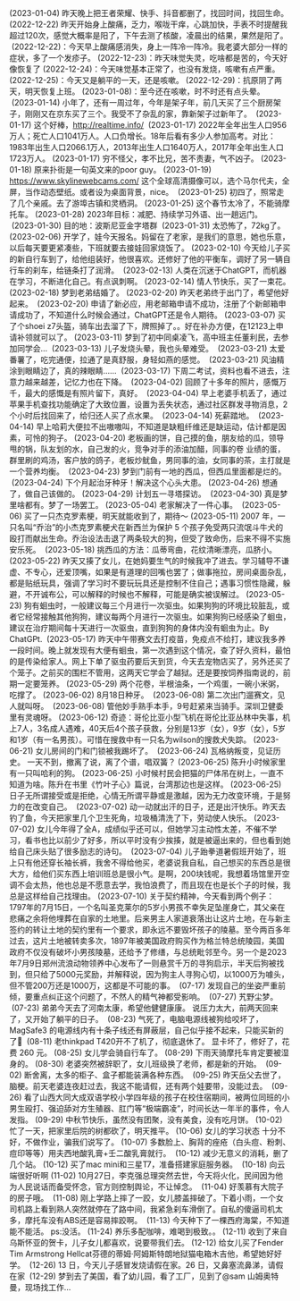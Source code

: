 (2023-01-04)
昨天晚上把王者荣耀、快手、抖音都删了，找回时间，找回生命。
(2022-12-22)
昨天开始身上酸痛，乏力，喉咙干痒，心跳加快，手表不时提醒我超过120次，感觉大概率是阳了，下午去测了核酸，凌晨出的结果，果然是阳了。
 (2022-12-22)：今天早上酸痛感消失，身上一阵冷一阵冷。我老婆大部分一样的症状，多了一个发疹子。
(2022-12-23)：昨天味觉失灵，吃啥都是苦的，今天好像恢复了
(2022-12-24)：今天味觉基本正常了，也没有发烧，咳嗽有点严重。
(2022-12-25)：今天又是躺平的一天，还是咳嗽。
(2022-12-29)：抗原阴了两天，明天恢复上班。
(2023-01-08)：至今还在咳嗽，时不时还有点头晕。
 (2023-01-14)
小年了，还有一周过年，今年是架子年，前几天买了三个厨房架子，刚刚又在京东买了三个。我受不了杂乱的家，靠新架子过新年了。
 (2023-01-17)
这个好棒，http://realtime.info/
 (2023-01-17)
2022年全年出生人口956万人；死亡人口1041万人。人口负增长。18年后看有多少人参加高考。对比：1983年出生人口2066.1万人，2013年出生人口1640万人，2017年全年出生人口1723万人。
(2023-01-17)
穷不怪父，孝不比兄，苦不责妻，气不凶子。
(2023-01-18)
原来扑街是一句英文来的poor guy。
(2023-01-19)
https://www.skylinewebcams.com/ 这个全球高清摄像可以，选个马尔代夫，全屏，当作动态壁纸。或者设为桌面背景，nice。
 (2023-01-25)
初四了，照常走了几个亲戚。去了游埠古镇和灵栖洞。
(2023-01-25)
这个春节太冷了，不能骑摩托车。
(2023-01-28)
2023年目标：减肥、持续学习外语、出一趟远门。
 (2023-01-30)
目的地：波斯尼亚金字塔群
 (2023-01-31)
太恐怖了，72kg了。
(2023-02-06)
开学了，娃今天报名。妈留在了老家，是我们的意思，她也乐意，以后每天要更紧凑些，下班就要去接娃回家烧饭了。
(2023-02-10)
今天给儿子买的新自行车到了，给他组装好，他很喜欢。还修好了他的平衡车，调好了另一辆自行车的刹车，给链条打了润滑。
 (2023-02-13)
人类在沉迷于ChatGPT，而机器在学习，不断进化自己。有点讽刺啊。
(2023-02-14)
情人节快乐，买了一束花。
(2023-02-18)
梦到老弟结婚了。
(2023-02-20)
昨天老弟终于出门了，希望他好起来。
 (2023-02-20)
申请了新必应，用老邮箱申请不成功，注册了个新邮箱申请成功了，不知道什么时候会通过，ChatGPT还是令人期待。
(2023-03-07)
买了个shoei z7头盔，骑车出去溜了下，牌照掉了。。好在补办方便，在12123上申请补领就可以了。
(2023-03-11)
梦到了初中同桌凌飞，高中班主任董利民，去参加同学会…
 (2023-03-13)
儿子发烧头晕，我也头晕难受。
 (2023-03-21)
太爱番薯了，吃完通便，拉通了是真舒服，身轻如燕的感觉。
 (2023-03-21)
风油精涂到眼睛边了，真的辣眼睛……
 (2023-03-17)
下周二考试，资料也看不进去，注意力越来越差，记忆力也在下降。
 (2023-04-02)
回顾了十多年的照片，感慨万千，最大的感慨是有照片留下，真好。
 (2023-04-04)
早上老婆手机丢了，通过苹果手机查找功能确定了大致位置，设置为丢失状态，通过社区群发寻物消息，2个小时后找回来了，给归还人买了点水果。
 (2023-04-14)
死薪踏地。
 (2023-04-14)
早上哈莉大便拉不出嗷嗷叫，不知道是缺粗纤维还是缺运动，估计都是因素，可怜的狗子。
(2023-04-20)
老板画的饼，自己摸的鱼，朋友给的瓜，领导甩的锅，队友划的水，自己发的火，竞争对手的添油加醋，同事的卷
业绩的蛋，群里刷的鸡汤，客户放的鸽子，老板炒鱿鱼，男同事的油，女同事的茶，主打就是一个营养均衡。
 (2023-04-23)
梦到门前有一地的西瓜，但西瓜里面都是烂的。
 (2023-04-24)
下个月起治牙种牙！解决这个心头大患。
(2023-04-26)
想通了，做自己该做的。
(2023-04-29)
计划五一寻塔探访。
 (2023-04-30)
真是梦里啥都有。梦了一场罢工。
(2023-05-04)
老家解决了一件心事。
 (2023-05-06)
买了一只杰克罗素梗，明天就能收到了，期待～
(2023-05-11)
2007 年，一只名叫“乔治”的小杰克罗素梗犬在新西兰为保护 5 个孩子免受两只流氓斗牛犬的殴打而献出生命。乔治设法击退了两条较大的狗，但受了致命伤，后来不得不实施安乐死。
 (2023-05-18)
挑西瓜的方法：瓜蒂弯曲，花纹清晰漂亮，瓜脐小。
(2023-05-22)
昨天又揍了女儿，在她妈要生气的时候我冲了进去。学习辅导不谦虚、不专心，还爱顶嘴，如果是有道理的回嘴也罢了；做事拖拉，房间桌面杂乱，都是贴纸玩具，强调了学习时不要玩玩具还是控制不住自己；遇事习惯性隐藏，躲避，不开诚布公，可以解释的时候也不解释，可能是确实被误解过。
(2023-05-23)
狗有蛔虫时，一般建议每三个月进行一次驱虫。如果狗狗的环境比较脏乱，或者它经常接触其他狗狗，建议每两个月进行一次驱虫。如果狗狗已经感染了蛔虫，建议在治疗期间每十天进行一次驱虫，直到狗狗的身体内没有蛔虫为止。By ChatGPt.
 (2023-05-17)
昨天中午带赛文去打疫苗，免疫点不给打，建议我多养一段时间。晚上就发现有大便有蛔虫，第一次遇到这个情况，查了好久资料，最怕的是传染给家人。网上下单了驱虫药要后天到货，今天去宠物店买了，另外还买了个笼子。之前买的围栏不管用，这两天它学会了越狱。还是要按饲养指南说的，前期一定要笼养。
(2023-05-29)
两个花卷，半根油条，一个鸡蛋，一碗小米粥，吃撑了。
(2023-06-02)
8月18日种牙。
 (2023-06-08)
第二次出门遛赛文，见人就叫呀。
 (2023-06-08)
管他妙手熟手本手，9号赶紧来当骑手。深圳卫健委里有灵魂呀。
(2023-06-12)
奇迹：哥伦比亚小型飞机在哥伦比亚丛林中失事，机上7人，3名成人遇难，40天后4个孩子获救，分别是13岁（女），9岁（女），5岁和1岁（有一名男孩）。可惜在搜救中有一只名为wilson的搜救犬失踪。
(2023-06-21)
女儿房间的门和门锁被我踢坏了。
 (2023-06-24)
瓦格纳叛变，见证历史。
一天不到，撤离了说，离了个谱，唱双簧？
(2023-06-25)
陈升小时候家里有一只叫哈利的狗。
(2023-06-25)
小时候村民会把猫的尸体吊在树上，一直不知道为啥。陈升在书里《竹叶子心》篇说，台湾那边也是这样。
(2023-06-25)
日子无所谓接受或是拒绝，心情无所谓平静或是激越，因为无力改变环境，于是努力的在改变自己。
 (2023-07-02)
动一动就出汗的日子，还是出汗快乐。昨天去钓了鱼，今天把家里几个卫生死角，垃圾桶清洗了下，劳动使人快乐。
(2023-07-02)
女儿今年得了全A，成绩似乎还可以，但她学习主动性太差，不催不学习，看书也比以前少了好多，所以平时没有少挨揍，就是被逼出来的，但也看到她给自己床头贴了很多励志的诗句。
 (2023-07-04)
儿子跆拳道暑假班开始了，班上只有他还穿长袖长裤，我舍不得给他买，老婆说我自私，自己想买的东西总是很大方，给他们买东西上培训班总是很小气。是啊，200块钱呢，我想着场馆里开空调不会太热，他也总是不愿意去学，我怕浪费了，而且现在也是长个子的时候，我总是这样给自己找理由。
(2023-07-10)
关于契约精神，今天看到两个例子：1797年的7月15日，一个名叫圣克莱尔的5岁小男孩不幸失足坠崖身亡，其父亲在悲痛之余将他埋葬在自家的土地里。后来男主人家道衰落出让这片土地，在与新主签约的转让土地的契约里有一个要求，即永远不要毁坏孩子的陵墓。至今两百多年过去，这片土地被转卖多次，1897年被美国政府购买作为格兰特总统陵园，美国政府不仅没有破坏小男孩陵墓，还给予了修缮，与总统毗邻至今。另一个是2023年7月9日郑州流浪动物领养中心发布了一则悬赏千万的寻狗启示，半天后狗被找到，但只给了5000元奖励，并解释说，因为狗主人寻狗心切，以1000万为噱头，但不管200万还是1000万，这都是不可能的事。
 (07-17)
发现自己的坐姿严重前倾，要重点纠正这个问题了，不然人的精气神都受影响。
 (07-27)
艽野尘梦。
 (07-23)
弟弟今天去了河南太康，希望他健健康康。
说压力太大，前两天回来了，又开始了躺平的日子。
 (08-23)
气死了，电脑电源线被狗给咬坏了，MagSafe3 的电源线内有十条子线还有屏蔽层，自己似乎接不起来，只能买新的了🙁
 (08-11)
老thinkpad T420开不了机了，彻底退休了。
显卡坏了，修好了，花费 260 元。
(08-25)
女儿学会骑自行车了。
(08-29)
下雨天骑摩托车肯定要被湿身的。
(08-30)
老婆突然被辞职了，女儿班级换了老师，都是新的开始。
 (09-02)
断舍离，太多的柜子、盒子都能装满各种东西。
 (09-25)
昨天岳父去世了，脑梗。前天老婆连夜赶过去，我这不能请假，还有两个娃要带，没能过去。
 (09-26)
看了山西大同大成双语学校小学四年级的孩子在校住宿期间，被两位同班的小男生殴打、强迫舔对方生殖器、肛门等“极端霸凌”，时间长达一年半的事件，令人发指。
(09-29)
中秋节快乐，虽然没有团聚，没有美食，没有吃月饼。
(10-02)
忙了一天，把家里后院的树都砍了，明天推平。
(10-06)
女儿的学习状态 十分不好，不做作业，骗我们说写了。
(10-07)
多数脸上、胸背的痤疮（白头痘、粉刺、痘印等等）用夫西地酸乳膏+壬二酸乳膏就行。
 (10-12)
减少无意义的消耗，删了几个站。
(10-12)
买了mac mini和三星T7，准备搭建家庭服务器。
 (10-18)
向云端很好听啊
(11-02)
10月27日，李克强总理突然去世，今天将火化，民间因为他为人民说话而备受怀念，官方则控制舆论，不让悼念。
 (11-04)
好羡慕有大院子的房子哦。
 (11-08)
刚上学路上摔了一跤，女儿膝盖摔破了。下着小雨，一个女司机路上看到熟人突然就停在了路中间，我紧急刹车滑倒了。自私的傻逼司机太多，摩托车没有ABS还是容易摔跤啊。
 (11-13)
今天种下了一棵西府海棠，不知道能不能活。
ps:没活。
(11-24)
养乐多配咖啡，难喝到极致。。
(12-11)
收到了来自乌斯怀亚的贺卡，儿子女儿都喜欢，说要带我们去。
(12-12)
给女儿买了Fender Tim Armstrong Hellcat芬德的蒂姆·阿姆斯特朗地狱猫电箱木吉他，希望她好好学。
 (12-26)
13 日，今天儿子感冒发烧请假在家。26 日，又鼻塞流鼻涕，请假在家
 (12-29)
梦到去了美国，看了幼儿园，看了工厂，见到了@sam 山姆奥特曼，现场找工作…
<!-- ##{"timestamp":1704030145}## -->